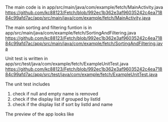 The main code is in app/src/main/java/com/example/fetch/MainActivity.java
https://github.com/kc88123/Fetch/blob/992ec1b362e3af96035242c4ea71884c99afd7ac/app/src/main/java/com/example/fetch/MainActivity.java

The main sorting and filtering funtion is in app/src/main/java/com/example/fetch/SortingAndFiltering.java
https://github.com/kc88123/Fetch/blob/992ec1b362e3af96035242c4ea71884c99afd7ac/app/src/main/java/com/example/fetch/SortingAndFiltering.java

Unit test is written in app/src/test/java/com/example/fetch/ExampleUnitTest.java
https://github.com/kc88123/Fetch/blob/992ec1b362e3af96035242c4ea71884c99afd7ac/app/src/test/java/com/example/fetch/ExampleUnitTest.java

The unit test includes 
1. check if null and empty name is removed
2. check if the display list if grouped by listId
3. check if the display list if sort by listId and name

The preview of the app looks like

